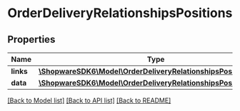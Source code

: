 # OrderDeliveryRelationshipsPositions

## Properties
Name | Type | Description | Notes
------------ | ------------- | ------------- | -------------
**links** | [**\ShopwareSDK6\Model\OrderDeliveryRelationshipsPositionsLinks**](OrderDeliveryRelationshipsPositionsLinks.md) |  | [optional] 
**data** | [**\ShopwareSDK6\Model\OrderDeliveryRelationshipsPositionsData[]**](OrderDeliveryRelationshipsPositionsData.md) |  | [optional] 

[[Back to Model list]](../../README.md#documentation-for-models) [[Back to API list]](../../README.md#documentation-for-api-endpoints) [[Back to README]](../../README.md)

